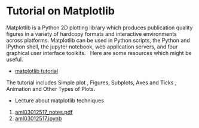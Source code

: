 # Tutorial on Matplotlib
Matplotlib is a Python 2D plotting library which produces publication quality figures in a variety of hardcopy formats and interactive environments across platforms. Matplotlib can be used in Python scripts, the Python and IPython shell, the jupyter notebook, web application servers, and four graphical user interface toolkits.
 
Here are some resources which might be useful.

* [matplotlib tutorial](https://github.com/rougier/matplotlib-tutorial)

 The tutorial includes Simple plot , Figures, Subplots, Axes and Ticks , Animation and Other Types of Plots. 
 
 * Lecture about matplotlib techniques
 
 1. [aml03012517_notes.pdf]()
 2. [aml03012517.ipynb]()


